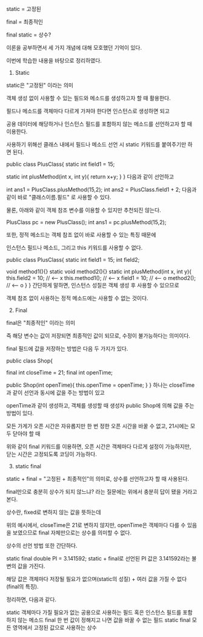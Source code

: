 static = 고정된

final = 최종적인

final static = 상수?



이론을 공부하면서 세 가지 개념에 대해 모호했던 기억이 있다.



이번에 학습한 내용을 바탕으로 정리하였다.







1. Static



static은 "고정된" 이라는 의미

객체 생성 없이 사용할 수 있는 필드와 메소드를 생성하고자 할 때 활용한다.



필드나 메소드를 객체마다 다르게 가져야 한다면 인스턴스로 생성하면 되고

공용 데이터에 해당하거나 인스턴스 필드를 포함하지 않는 메소드를 선언하고자 할 때 이용한다.



사용하기 위해선 클래스 내에서 필드나 메소드 선언 시 static 키워드를 붙여주기만 하면 된다.



public class PlusClass{
static int field1 = 15;

static int plusMethod(int x, int y){ return x+y; }
}
다음과 같이 선언하고



int ans1 = PlusClass.plusMethod(15,2);
int ans2 = PlusClass.field1 + 2;
다음과 같이 바로 "클래스이름.필드" 로 사용할 수 있다.



물론, 아래와 같이 객체 참조 변수를 이용할 수 있지만 추천되진 않는다.

PlusClass pc = new PlusClass();
int ans1 = pc.plusMethod(15,2);


또한, 정적 메소드는 객체 참조 없이 바로 사용할 수 있는 특징 때문에

인스턴스 필드나 메소드, 그리고 this 키워드를 사용할 수 없다.

public class PlusClass{
static int field1 = 15;
int field2;

void method1(){}
static void method2(){}
static int plusMethod(int x, int y){
this.field2 = 10; // <-- x
this.method1(); // <-- x
field1 = 10; // <-- o
method2(); // <-- o
}
}
간단하게 말하면, 인스턴스 성질은 객체 생성 후 사용할 수 있으므로

객체 참조 없이 사용하는 정적 메소드에는 사용할 수 없는 것이다.





2. Final



final은 "최종적인" 이라는 의미

즉 해당 변수는 값이 저장되면 최종적인 값이 되므로, 수정이 불가능하다는 의미이다.



final 필드에 값을 저장하는 방법은 다음 두 가지가 있다.

public class Shop{

final int closeTime = 21;
final int openTime;

public Shop(int openTime){
this.openTime = openTime;
}
}
하나는 closeTime과 같이 선언과 동시에 값을 주는 방법이 있고

openTime과 같이 생성하고, 객체를 생성할 때 생성자 public Shop에 의해 값을 주는 방법이 있다.



모든 가게가 오픈 시간은 자유롭지만 한 번 정한 오픈 시간을 바꿀 수 없고, 21시에는 모두 닫아야 할 때

위와 같이 final 키워드를 이용하면, 오픈 시간은 객체마다 다르게 설정이 가능하지만, 닫는 시간은 고정되도록 코딩이 가능하다.





3. static final



static + final = "고정된 + 최종적인"의 의미로, 상수를 선언하고자 할 때 사용된다.

final만으로 충분히 상수가 되지 않느냐? 라는 질문에는 위에서 충분히 답이 됐을 거라고 본다.



상수란, fixed로 변하지 않는 값을 뜻하는데

위의 예시에서, closeTime은 21로 변하지 않지만, openTime은 객체마다 다를 수 있음을 보였으므로 final 자체만으로는 상수를 의미할 수 없다.



상수의 선언 방법 또한 간단하다.

static final double PI = 3.141592;
static + final로 선언된 PI 값은 3.141592라는 불변의 값을 가진다.

해당 값은 객체마다 저장될 필요가 없으며(static의 성질) + 여러 값을 가질 수 없다(final의 특징).





정리하면, 다음과 같다.

static	객체마다 가질 필요가 없는 공용으로 사용하는 필드 혹은 인스턴스 필드를 포함하지 않는 메소드
final	한 번 값이 정해지고 나면 값을 바꿀 수 없는 필드
static final	모든 영역에서 고정된 값으로 사용하는 상수